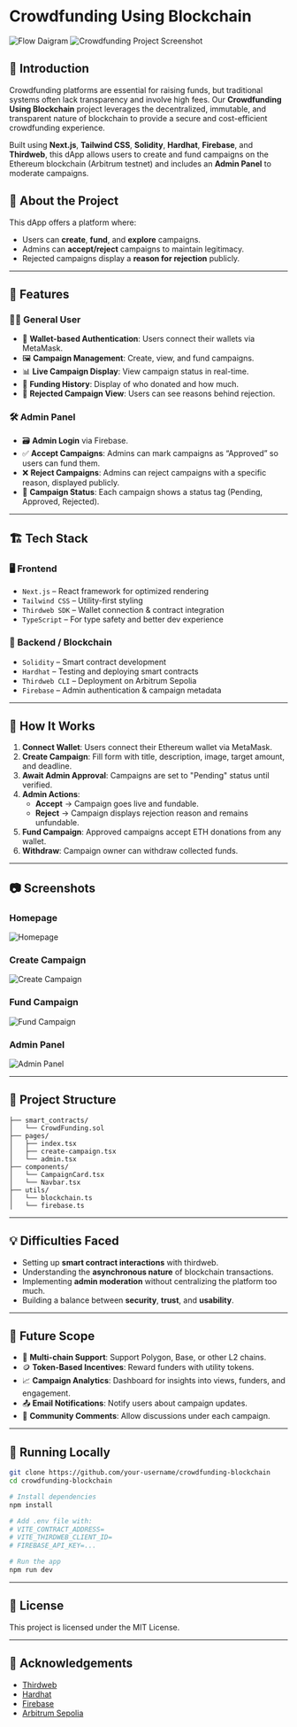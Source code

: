 # Crowdfunding Using Blockchain
![Flow Daigram](/assets/Fundchain.png)
![Crowdfunding Project Screenshot](/assets/Screenshot%20From%202025-04-05%2014-25-40.png)

## 🔗 Introduction
Crowdfunding platforms are essential for raising funds, but traditional systems often lack transparency and involve high fees. Our **Crowdfunding Using Blockchain** project leverages the decentralized, immutable, and transparent nature of blockchain to provide a secure and cost-efficient crowdfunding experience.

Built using **Next.js**, **Tailwind CSS**, **Solidity**, **Hardhat**, **Firebase**, and **Thirdweb**, this dApp allows users to create and fund campaigns on the Ethereum blockchain (Arbitrum testnet) and includes an **Admin Panel** to moderate campaigns.




## 📝 About the Project
This dApp offers a platform where:
- Users can **create**, **fund**, and **explore** campaigns.
- Admins can **accept/reject** campaigns to maintain legitimacy.
- Rejected campaigns display a **reason for rejection** publicly.

---

## 🚀 Features

### 🧑‍💼 General User
- 🔐 **Wallet-based Authentication**: Users connect their wallets via MetaMask.
- 🖼 **Campaign Management**: Create, view, and fund campaigns.
- 📊 **Live Campaign Display**: View campaign status in real-time.
- 🧾 **Funding History**: Display of who donated and how much.
- 🛑 **Rejected Campaign View**: Users can see reasons behind rejection.

### 🛠 Admin Panel
- 🗃 **Admin Login** via Firebase.
- ✅ **Accept Campaigns**: Admins can mark campaigns as “Approved” so users can fund them.
- ❌ **Reject Campaigns**: Admins can reject campaigns with a specific reason, displayed publicly.
- 🧮 **Campaign Status**: Each campaign shows a status tag (Pending, Approved, Rejected).

---

## 🏗 Tech Stack

### 🖥 Frontend
- `Next.js` – React framework for optimized rendering
- `Tailwind CSS` – Utility-first styling
- `Thirdweb SDK` – Wallet connection & contract integration
- `TypeScript` – For type safety and better dev experience

### 🔐 Backend / Blockchain
- `Solidity` – Smart contract development
- `Hardhat` – Testing and deploying smart contracts
- `Thirdweb CLI` – Deployment on Arbitrum Sepolia
- `Firebase` – Admin authentication & campaign metadata

---

## 🧪 How It Works

1. **Connect Wallet**: Users connect their Ethereum wallet via MetaMask.
2. **Create Campaign**: Fill form with title, description, image, target amount, and deadline.
3. **Await Admin Approval**: Campaigns are set to "Pending" status until verified.
4. **Admin Actions**:
   - **Accept** → Campaign goes live and fundable.
   - **Reject** → Campaign displays rejection reason and remains unfundable.
5. **Fund Campaign**: Approved campaigns accept ETH donations from any wallet.
6. **Withdraw**: Campaign owner can withdraw collected funds.

---

## 📷 Screenshots

### Homepage
![Homepage](/assets/Screenshot%20From%202025-04-05%2014-25-40.png)

### Create Campaign
![Create Campaign](/assets/Screenshot%20From%202025-04-05%2014-25-46.png)

### Fund Campaign
![Fund Campaign](/assets/Screenshot%20From%202025-04-05%2014-27-15.png)

### Admin Panel
![Admin Panel](/assets/Screenshot%20From%202025-04-05%2014-25-55.png)

---

## 🧩 Project Structure

```
├── smart_contracts/
│   └── CrowdFunding.sol
├── pages/
│   ├── index.tsx
│   ├── create-campaign.tsx
│   └── admin.tsx
├── components/
│   └── CampaignCard.tsx
│   └── Navbar.tsx
├── utils/
│   └── blockchain.ts
│   └── firebase.ts
```

---

## 💡 Difficulties Faced
- Setting up **smart contract interactions** with thirdweb.
- Understanding the **asynchronous nature** of blockchain transactions.
- Implementing **admin moderation** without centralizing the platform too much.
- Building a balance between **security**, **trust**, and **usability**.

---

## 🌱 Future Scope

- 🔁 **Multi-chain Support**: Support Polygon, Base, or other L2 chains.
- 🪙 **Token-Based Incentives**: Reward funders with utility tokens.
- 📈 **Campaign Analytics**: Dashboard for insights into views, funders, and engagement.
- 📤 **Email Notifications**: Notify users about campaign updates.
- 💬 **Community Comments**: Allow discussions under each campaign.

---

## 🧪 Running Locally

```bash
git clone https://github.com/your-username/crowdfunding-blockchain
cd crowdfunding-blockchain

# Install dependencies
npm install

# Add .env file with:
# VITE_CONTRACT_ADDRESS=
# VITE_THIRDWEB_CLIENT_ID=
# FIREBASE_API_KEY=...

# Run the app
npm run dev
```

---

## 📜 License

This project is licensed under the MIT License.

---

## 🙌 Acknowledgements

- [Thirdweb](https://thirdweb.com/)
- [Hardhat](https://hardhat.org/)
- [Firebase](https://firebase.google.com/)
- [Arbitrum Sepolia](https://arbitrum.io/)
